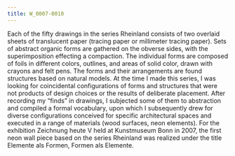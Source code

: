 ```yaml
---
title: W_0007-0010
---
```


Each of the fifty drawings in the series Rheinland consists of two overlaid sheets of translucent paper (tracing paper or millimeter tracing paper). Sets of abstract organic forms are gathered on the obverse sides, with the superimposition effecting a compaction. The individual forms are composed of foils in different colors, outlines, and areas of solid color, drawn with crayons and felt pens. The forms and their arrangements are found structures based on natural models. At the time I made this series, I was looking for coincidental configurations of forms and structures that were not products of design choices or the results of deliberate placement. After recording my “finds” in drawings, I subjected some of them to abstraction and compiled a formal vocabulary, upon which I subsequently drew for diverse configurations conceived for specific architectural spaces and executed in a range of materials (wood surfaces, neon elements). For the exhibition Zeichnung heute V held at Kunstmuseum Bonn in 2007, the first neon wall piece based on the series Rheinland was realized under the title Elemente als Formen, Formen als Elemente.